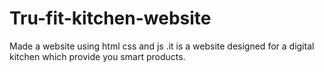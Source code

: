 # Tru-fit-kitchen-website
Made a website using html css and js .it is a website designed for a digital kitchen which provide you smart products.
